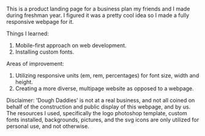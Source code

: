 This is a product landing page for a business plan my friends and I made during freshman year. I figured it was a pretty cool idea so I made a fully responsive webpage for it.

Things I learned:
1. Mobile-first approach on web development.
2. Installing custom fonts.

Areas of improvement:
1. Utilizing responsive units (em, rem, percentages) for font size, width and height.
2. Creating a more diverse, multipage website as opposed to a webpage.

Disclaimer:
'Dough Daddies' is not at a real business, and not all coined on behalf of the construction and public display of this webpage, and by us. The resources I used, specifically the logo photoshop template, custom fonts installed, backgrounds, pictures, and the svg icons are only utilized for personal use, and not otherwise. 


